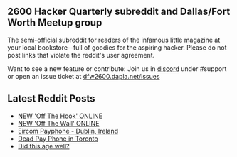 ## 2600 Hacker Quarterly subreddit and Dallas/Fort Worth Meetup group
The semi-official subreddit for readers of the infamous little magazine at your local bookstore--full of goodies for the aspiring hacker. Please do not post links that violate the reddit's user agreement.

Want to see a new feature or contribute: 
Join us in [discord](https://dfw2600.dapla.net/chat) under #support or open an issue ticket at [dfw2600.dapla.net/issues](https://dfw2600.dapla.net/issues)

## Latest Reddit Posts
<!-- BLOG-POST-LIST:START -->
- [NEW 'Off The Hook' ONLINE](https://2600.com/hook/26-10-2022)
- [NEW 'Off The Wall' ONLINE](https://2600.com/wall/25-10-2022)
- [Eircom Payphone - Dublin, Ireland](https://www.reddit.com/r/2600/comments/yb2isg/eircom_payphone_dublin_ireland/)
- [Dead Pay Phone in Toronto](https://www.reddit.com/r/2600/comments/y8f1x2/dead_pay_phone_in_toronto/)
- [Did this age well?](https://www.reddit.com/r/2600/comments/y6y8hm/did_this_age_well/)
<!-- BLOG-POST-LIST:END -->
